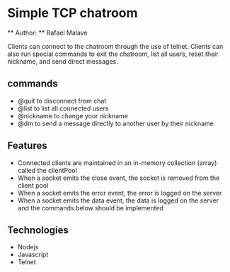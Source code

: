 # Simple TCP chatroom

** Author: ** Rafael Malave

Clients can connect to the chatroom through the use of telnet. Clients can also run special commands to exit the chatroom, list all users, reset their nickname, and send direct messages.

## commands

- @quit to disconnect from chat
- @list to list all connected users
- @nickname <new-name> to change your nickname
- @dm <to-username> <message> to send a message directly to another user by their nickname

## Features

- Connected clients are maintained in an in-memory collection (array) called the clientPool
- When a socket emits the close event, the socket is removed from the client pool
- When a socket emits the error event, the error is logged on the server
- When a socket emits the data event, the data is logged on the server and the commands below should be implemented

## Technologies

- Nodejs
- Javascript
- Telnet
